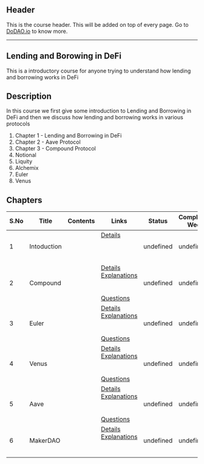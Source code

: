## Header
This is the course header. This will be added on top of every page. Go to [DoDAO.io](https://www.dodao.io) to know more.

 ---

 ## Lending and Borowing in DeFi
 This is a introductory course for anyone trying to understand how lending and borrowing works in DeFi

 
 ## Description
 In this course we first give some introduction to Lending and Borrowing in DeFi and then we  discuss how lending and borrowing works in various protocols
1) Chapter 1 - Lending and Borrowing in DeFi
2) Chapter 2 - Aave Protocol
3) Chapter 3 - Compound Protocol
4) Notional
5) Liquity
6) Alchemix
7) Euler
8) Venus
 
 ## Chapters
 
 | S.No        | Title       | Contents   | Links      | Status      | Completion Week |
 | ----------- | ----------- |----------- |----------- | ----------- | ----------- |
 | 1      | Intoduction | | [Details](generated/topics/intoduction.md) <br/>  <br/>  <br/>  <br/>  | undefined | undefined |
 | 2      | Compound | | [Details](generated/topics/compound.md) <br/> [Explanations](generated/explanations/compound.md) <br/>  <br/>  <br/> [Questions](generated/questions/compound.md) | undefined | undefined |
 | 3      | Euler | | [Details](generated/topics/euler.md) <br/> [Explanations](generated/explanations/euler.md) <br/>  <br/>  <br/> [Questions](generated/questions/euler.md) | undefined | undefined |
 | 4      | Venus | | [Details](generated/topics/venus.md) <br/> [Explanations](generated/explanations/venus.md) <br/>  <br/>  <br/> [Questions](generated/questions/venus.md) | undefined | undefined |
 | 5      | Aave | | [Details](generated/topics/aave.md) <br/> [Explanations](generated/explanations/aave.md) <br/>  <br/>  <br/> [Questions](generated/questions/aave.md) | undefined | undefined |
 | 6      | MakerDAO | | [Details](generated/topics/makerdao.md) <br/> [Explanations](generated/explanations/makerdao.md) <br/>  <br/>  <br/>  | undefined | undefined | 
